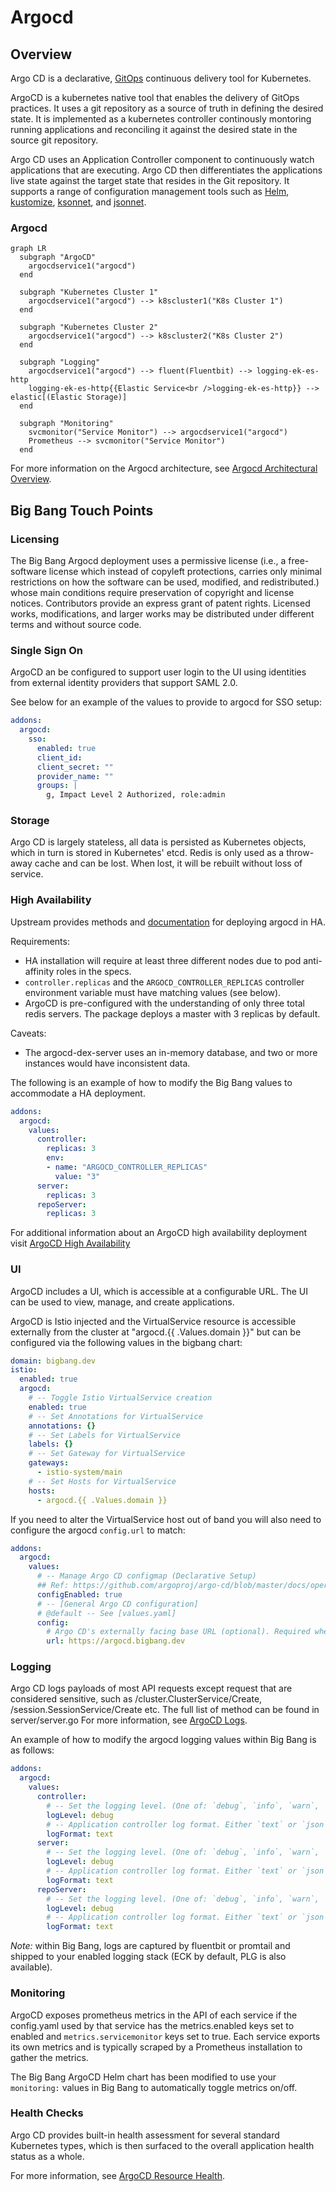 # Argocd

## Overview

Argo CD is a declarative, [GitOps](https://www.gitops.tech/) continuous delivery tool for Kubernetes.

ArgoCD is a kubernetes native tool that enables the delivery of GitOps practices.  It uses a git repository as a source of truth in defining the desired state.  It is implemented as a kubernetes controller continously montoring running applications and reconciling it against the desired state in the source git repository.


Argo CD uses an Application Controller component to continuously watch applications that are executing.  Argo CD then differentiates the applications live state against the target state that resides in the Git repository. It supports a range of configuration management tools such as [Helm](https://helm.sh/), [kustomize](https://kustomize.io/), [ksonnet](https://ksonnet.io/get-started/), and [jsonnet](https://jsonnet.org/).

### Argocd

```mermaid
graph LR
  subgraph "ArgoCD"
    argocdservice1("argocd")
  end

  subgraph "Kubernetes Cluster 1"
    argocdservice1("argocd") --> k8scluster1("K8s Cluster 1")
  end

  subgraph "Kubernetes Cluster 2"
    argocdservice1("argocd") --> k8scluster2("K8s Cluster 2")
  end

  subgraph "Logging"
    argocdservice1("argocd") --> fluent(Fluentbit) --> logging-ek-es-http
    logging-ek-es-http{{Elastic Service<br />logging-ek-es-http}} --> elastic[(Elastic Storage)]
  end

  subgraph "Monitoring"
    svcmonitor("Service Monitor") --> argocdservice1("argocd")
    Prometheus --> svcmonitor("Service Monitor")
  end
```

For more information on the Argocd architecture, see [Argocd Architectural Overview](https://argo-cd.readthedocs.io/en/stable/operator-manual/architecture/).

## Big Bang Touch Points

### Licensing

The Big Bang Argocd deployment uses a permissive license (i.e., a free-software license which instead of copyleft protections, carries only minimal restrictions on how the software can be used, modified, and redistributed.) whose main conditions require preservation of copyright and license notices. Contributors provide an express grant of patent rights. Licensed works, modifications, and larger works may be distributed under different terms and without source code.

### Single Sign On

ArgoCD an be configured to support user login to the UI using identities from external identity providers that support SAML 2.0.

See below for an example of the values to provide to argocd for SSO setup:

```yaml
addons:
  argocd:
    sso:
      enabled: true
      client_id:
      client_secret: ""
      provider_name: ""
      groups: |
        g, Impact Level 2 Authorized, role:admin
```

### Storage

Argo CD is largely stateless, all data is persisted as Kubernetes objects, which in turn is stored in Kubernetes' etcd. Redis is only used as a throw-away cache and can be lost. When lost, it will be rebuilt without loss of service.

### High Availability

Upstream provides methods and [documentation](https://argo-cd.readthedocs.io/en/stable/operator-manual/high_availability/#argocd-dex-server-argocd-redis) for deploying argocd in HA.

Requirements:
- HA installation will require at least three different nodes due to pod anti-affinity roles in the specs.
- `controller.replicas` and the `ARGOCD_CONTROLLER_REPLICAS` controller environment variable must have matching values (see below).
- ArgoCD is pre-configured with the understanding of only three total redis servers. The package deploys a master with 3 replicas by default.

Caveats:
- The argocd-dex-server uses an in-memory database, and two or more instances would have inconsistent data.

The following is an example of how to modify the Big Bang values to accommodate a HA deployment.

```yaml
addons:
  argocd:
    values:
      controller:
        replicas: 3
        env:
        - name: "ARGOCD_CONTROLLER_REPLICAS"
          value: "3"
      server:
        replicas: 3
      repoServer:
        replicas: 3
```

For additional information about an ArgoCD high availability deployment visit [ArgoCD High Availability](https://argo-cd.readthedocs.io/en/stable/operator-manual/installation/#high-availability)

### UI

ArgoCD includes a UI, which is accessible at a configurable URL. The UI can be used to view, manage, and create applications.

ArgoCD is Istio injected and the VirtualService resource is accessible externally from the cluster at "argocd.{{ .Values.domain }}" but can be configured via the following values in the bigbang chart:

```yaml
domain: bigbang.dev
istio:
  enabled: true
  argocd:
    # -- Toggle Istio VirtualService creation
    enabled: true
    # -- Set Annotations for VirtualService
    annotations: {}
    # -- Set Labels for VirtualService
    labels: {}
    # -- Set Gateway for VirtualService
    gateways:
      - istio-system/main
    # -- Set Hosts for VirtualService
    hosts:
      - argocd.{{ .Values.domain }}

```

If you need to alter the VirtualService host out of band you will also need to configure the argocd `config.url` to match:

```yaml
addons:
  argocd:
    values:
      # -- Manage Argo CD configmap (Declarative Setup)
      ## Ref: https://github.com/argoproj/argo-cd/blob/master/docs/operator-manual/argocd-cm.yaml
      configEnabled: true
      # -- [General Argo CD configuration]
      # @default -- See [values.yaml]
      config:
        # Argo CD's externally facing base URL (optional). Required when configuring SSO
        url: https://argocd.bigbang.dev        
```

### Logging

Argo CD logs payloads of most API requests except request that are considered sensitive, such as /cluster.ClusterService/Create, /session.SessionService/Create etc. The full list of method can be found in server/server.go For more information, see [ArgoCD Logs](https://argo-cd.readthedocs.io/en/stable/operator-manual/security/#logging).

An example of how to modify the argocd logging values within Big Bang is as follows:

```yaml
addons:
  argocd:
    values:
      controller:
        # -- Set the logging level. (One of: `debug`, `info`, `warn`, `error`)
        logLevel: debug
        # -- Application controller log format. Either `text` or `json`
        logFormat: text
      server:
        # -- Set the logging level. (One of: `debug`, `info`, `warn`, `error`)
        logLevel: debug
        # -- Application controller log format. Either `text` or `json`
        logFormat: text    
      repoServer:
        # -- Set the logging level. (One of: `debug`, `info`, `warn`, `error`)
        logLevel: debug
        # -- Application controller log format. Either `text` or `json`
        logFormat: text           
```

_Note:_ within Big Bang, logs are captured by fluentbit or promtail and shipped to your enabled logging stack (ECK by default, PLG is also available).

### Monitoring

ArgoCD exposes prometheus metrics in the API of each service if the config.yaml used by that service has the metrics.enabled keys set to enabled and `metrics.servicemonitor` keys set to true. Each service exports its own metrics and is typically scraped by a Prometheus installation to gather the metrics.

The Big Bang ArgoCD Helm chart has been modified to use your `monitoring:` values in Big Bang to automatically toggle metrics on/off.

### Health Checks

Argo CD provides built-in health assessment for several standard Kubernetes types, which is then surfaced to the overall application health status as a whole.

For more information, see [ArgoCD Resource Health](https://argo-cd.readthedocs.io/en/stable/operator-manual/health/).
